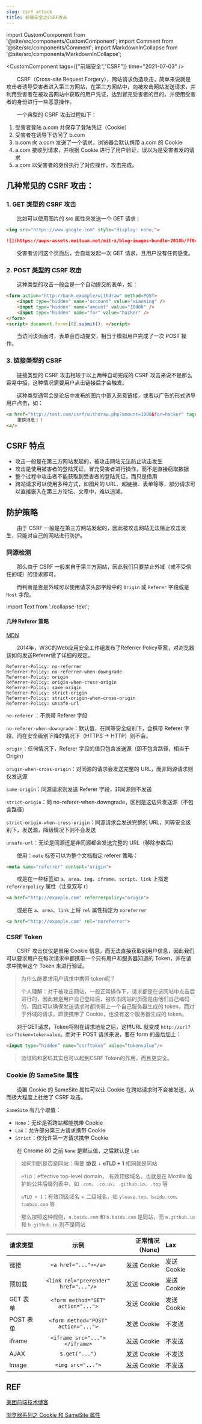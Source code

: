 ```yaml
---
slug: csrf attack
title: 前端安全之CSRF攻击
---
```


import CustomComponent from '@site/src/components/CustomComponent';
import Comment from '@site/src/components/Comment';
import MarkdownInCollapse from '@site/src/components/MarkdownInCollapse';

<CustomComponent tags={["前端安全","CSRF"]} time="2021-07-03" />

&emsp;&emsp;CSRF（Cross-site Request Forgery），跨站请求伪造攻击，简单来说就是攻击者诱导受害者进入第三方网站，在第三方网站中，向被攻击网站发送请求，并利用受害者在被攻击网站中获取的用户凭证，达到冒充受害者的目的，并使用受害者的身份进行一些恶意操作。



&emsp;&emsp;一个典型的 CSRF 攻击过程如下：

1. 受害者登陆 a.com 并保存了登陆凭证（Cookie）
2. 受害者在诱导下访问了 b.com
3. b.com 向 a.com 发送了一个请求，浏览器会默认携带 a.com 的 Cookie
4. a.com 接收到请求，并根据 Cookie 进行了用户验证，误以为是受害者发的请求
5. a.com 以受害者的身份执行了对应操作，攻击完成。



## 几种常见的 CSRF 攻击：

### 1. GET 类型的 CSRF 攻击

&emsp;&emsp;比如可以使用图片的 src 属性来发送一个 GET 请求：

```html
<img src="https://www.google.com" style="display: none;">
```

```markdown
![](https://awps-assets.meituan.net/mit-x/blog-images-bundle-2018b/ff0cdbee.example/withdraw?amount=10000&for=hacker)
```

&emsp;&emsp;受害者访问这个页面后，会自动发起一次 GET 请求，且用户没有任何感觉。



### 2. POST 类型的 CSRF 攻击

&emsp;&emsp;这种类型的攻击一般会是一个自动提交的表单，如：

```html
<form action="http://bank.example/withdraw" method=POST>
    <input type="hidden" name="account" value="xiaoming" />
    <input type="hidden" name="amount" value="10000" />
    <input type="hidden" name="for" value="hacker" />
</form>
<script> document.forms[0].submit(); </script> 
```

&emsp;&emsp;当访问该页面时，表单会自动提交，相当于模拟用户完成了一次 POST 操作。



### 3. 链接类型的 CSRF

&emsp;&emsp;链接类型的 CSRF 攻击相较于以上两种自动完成的 CSRF 攻击来说不是那么容易中招，这种情况需要用户点击链接后才会触发。

&emsp;&emsp;这种类型通常会是论坛中发布的图片中嵌入恶意链接，或者以广告的形式诱导用户点击，如：

```html
<a href="http://test.com/csrf/withdraw.php?amount=1000&for=hacker" taget="_blank">
    重磅消息！！
<a/>
```



## CSRF 特点

- 攻击一般是在第三方网站发起的，被攻击网站无法防止攻击发生
- 攻击是使用被害者的登陆凭证，冒充受害者进行操作，而不是直接窃取数据
- 整个过程中攻击者不能获取到受害者的登陆凭证，而只是借用
- 跨站请求可以使用多种方式，如图片的 URL、超链接、表单等等，部分请求可以直接嵌入在第三方论坛、文章中，难以追溯。



## 防护策略

&emsp;&emsp;由于 CSRF 一般是在第三方网站发起的，因此被攻击网站无法阻止攻击发生，只能对自己的网站进行防护。



### 同源检测

&emsp;&emsp;那么由于 CSRF 一般来自于第三方网站，因此我们只要禁止外域（或不受信任的域）的请求即可。

&emsp;&emsp;而判断是否是外域可以使用请求头部字段中的 `Origin` 或 `Referer` 字段或是 `Host` 字段。

import Text from './collapse-text';

<MarkdownInCollapse markdown={Text.origin_referer_host} header="Host、Origin 和 Referer 字段介绍" />

#### 几种 Referer 策略

[MDN](https://developer.mozilla.org/zh-CN/docs/Web/HTTP/Headers/Referrer-Policy)

&emsp;&emsp;2014年，W3C的Web应用安全工作组发布了Referrer Policy草案，对浏览器该如何发送Referer做了详细的规定。

```
Referrer-Policy: no-referrer
Referrer-Policy: no-referrer-when-downgrade
Referrer-Policy: origin
Referrer-Policy: origin-when-cross-origin
Referrer-Policy: same-origin
Referrer-Policy: strict-origin
Referrer-Policy: strict-origin-when-cross-origin
Referrer-Policy: unsafe-url
```

`no-referer` ：不携带 Referer 字段

`no-referer-when-downgrade`：默认值，在同等安全级别下，会携带 Referer 字段，而在安全级别下降的情况下（HTTPS -> HTTP）则不会。

`origin`：任何情况下，Referer 字段的值只包含发送源（即不包含路径，相当于 Origin）

`origin-when-cross-origin`：对同源的请求会发送完整的 URL，而非同源请求则仅发送源

`same-origin`：同源请求则发送 Referer 字段，非同源则不发送

`strict-origin`：同 no-referer-when-downgrade，区别是这边只发送源（不包含路径）

`strict-origin-when-cross-origin`：同源请求会发送完整的 URL，同等安全级别下，发送源，降级情况下则不会发送

`unsafe-url`：无论是同源还是非同源都会发送完整的 URL（移除参数后）



&emsp;&emsp;使用：`mate` 标签可以为整个文档指定 referer 策略：

```html
<meta name="referrer" content="origin">
```

&emsp;&emsp;或是在一些标签如 `a`、`area`、`img`、`iframe`、`script`、`link` 上指定 `referrerpolicy` 属性（注意双写 r）

```html
<a href="http://example.com" referrerpolicy="origin">
```

&emsp;&emsp;或是在 `a`、`area`、`link` 上将 `rel` 属性指定为 `noreferrer`

```html
<a href="http://example.com" rel="noreferrer">
```



### CSRF Token

&emsp;&emsp;CSRF 攻击仅仅是冒用 Cookie 信息，而无法直接获取到用户信息，因此我们可以要求用户在每次请求中都携带一个只有用户和服务器知道的 Token，并在请求中携带这个 Token 来进行验证。

> 为什么能要求用户请求中携带 token呢？
>
> 个人理解：对于被攻击网站，一般正常操作下，请求都是在该网站中点击后进行的，因此若是用户自己登陆后，被攻击网站的页面是由他们自己编码的，因此可以确保发送请求时都携带上一个自己服务器生成的 token，而对于外域的请求，即使携带了 Cookie，也没有这个服务器生成的 token。

&emsp;&emsp;对于GET请求，Token将附在请求地址之后，这样URL 就变成 `http://url?csrftoken=tokenvalue`。而对于 POST 请求来说，要在 form 的最后加上：

```html
<input type=”hidden” name=”csrftoken” value=”tokenvalue”/>
```

> 验证码和密码其实也可以起到CSRF Token的作用，而且更安全。



### Cookie 的 SameSite 属性

&emsp;&emsp;设置 Cookie 的 SameSite 属性可以让 Cookie 在跨站请求时不会被发送，从而极大程度上杜绝了 CSRF 攻击。

`SameSite` 有几个取值：

- `None`：无论是否跨站都能携带 Cookie
- `Lax`：允许部分第三方请求携带 Cookie
- `Strict`：仅允许第一方请求携带 Cookie

&emsp;&emsp;在 Chrome 80 之前 `None` 是默认值，之后默认是 `Lax`

> 如何判断是否是同站：需要 **协议** + **eTLD + 1** 相同就是同站
>
> `eTLD`：effective top-level domain， 有效顶级域名，也就是在 Mozilla 维护的公共后缀列表中，如 `.com`、`.co.uk`、`.github.io`、`.top` 等
>
> `eTLD + 1`：有效顶级域名 + 二级域名，如 `yleave.top`、`baidu.com`、`taobao.com` 等
>
> 那么按照这种规则，`a.baidu.com` 和 `b.baidu.com` 是同站，而 `a.github.io` 和 `b.github.io` 则不是同站

| 请求类型  |                 示例                 | 正常情况（None) | Lax         |
| :-------- | :----------------------------------: | --------------: | :---------- |
| 链接      |         `<a href="..."></a>`         |     发送 Cookie | 发送 Cookie |
| 预加载    | `<link rel="prerender" href="..."/>` |     发送 Cookie | 发送 Cookie |
| GET 表单  |  `<form method="GET" action="...">`  |     发送 Cookie | 发送 Cookie |
| POST 表单 | `<form method="POST" action="...">`  |     发送 Cookie | 不发送      |
| iframe    |    `<iframe src="..."></iframe>`     |     发送 Cookie | 不发送      |
| AJAX      |            `$.get("...")`            |     发送 Cookie | 不发送      |
| Image     |          `<img src="...">`           |     发送 Cookie | 不发送      |





## REF 

[美团前端技术博客](https://tech.meituan.com/2018/10/11/fe-security-csrf.html)

[浏览器系列之 Cookie 和 SameSite 属性](https://github.com/mqyqingfeng/Blog/issues/157) 


<Comment />
